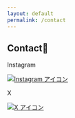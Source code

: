 ```yaml
---
layout: default
permalink: /contact
---
```


<div id="contact" class="page">
  <h2>Contact👀</h2>

  <div class="sns-container">
    <div class="sns-item">
      <p>Instagram</p>
      <a
        href="https://www.instagram.com/hwa_lv8/"
        target="_blank"
        rel="noopener noreferrer"
        title="Instagramプロフィール"
        class="share-icon">
        <img
          src="{{ '/assets/images/icons/camera.png' | relative_url }}"
          alt="Instagram アイコン"
        />
      </a> 
    </div>
    <div class="sns-item">
      <p>X</p>
      <a
        href="https://x.com/PonChan_b14"
        target="_blank"
        rel="noopener noreferrer"
        title="Xプロフィール"
        class="share-icon">
        <img
          src="{{ '/assets/images/icons/x.png' | relative_url }}"
          alt="X アイコン"
        />
      </a>
    </div>
  </div>

</div>

